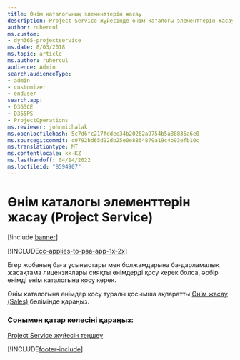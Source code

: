```yaml
---
title: Өнім каталогының элементтерін жасау
description: Project Service жүйесінде өнім каталогы элементтерін жасау жолы
author: ruhercul
ms.custom:
- dyn365-projectservice
ms.date: 8/03/2018
ms.topic: article
ms.author: ruhercul
audience: Admin
search.audienceType:
- admin
- customizer
- enduser
search.app:
- D365CE
- D365PS
- ProjectOperations
ms.reviewer: johnmichalak
ms.openlocfilehash: 5c7d6fc217fddee34b20262a9754b5a88835a6e0
ms.sourcegitcommit: c0792bd65d92db25e0e8864879a19c4b93efb10c
ms.translationtype: MT
ms.contentlocale: kk-KZ
ms.lasthandoff: 04/14/2022
ms.locfileid: "8594907"
---
```

# <a name="create-product-catalog-items-project-service"></a>Өнім каталогы элементтерін жасау (Project Service)

[!include [banner](../includes/psa-now-project-operations.md)]

[!INCLUDE[cc-applies-to-psa-app-1x-2x](../includes/cc-applies-to-psa-app-1x-2x.md)]

Егер жобаның баға ұсыныстары мен болжамдарына бағдарламалық жасақтама лицензиялары сияқты өнімдерді қосу керек болса, әрбір өнімді өнім каталогына қосу керек.  
  
 Өнім каталогына өнімдер қосу туралы қосымша ақпаратты [Өнім жасау (Sales)](/dynamics365/sales-enterprise/create-product-sales) бөлімінде қараңыз.  
  
### <a name="see-also"></a>Сонымен қатар келесіні қараңыз:  
 [Project Service жүйесін теңшеу](../psa/configure.md)


[!INCLUDE[footer-include](../includes/footer-banner.md)]
